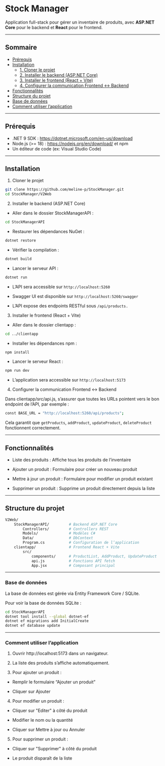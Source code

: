 # Stock Manager

Application full-stack pour gérer un inventaire de produits, avec **ASP.NET Core** pour le backend et **React** pour le frontend.

---

## Sommaire

- [Prérequis](#prérequis)
- [Installation](#installation)
  - [1. Cloner le projet](#1-cloner-le-projet)
  - [2. Installer le backend (ASP.NET Core)](#2-installer-le-backend-aspnet-core)
  - [3. Installer le frontend (React + Vite)](#3-installer-le-frontend-react--vite)
  - [4. Configurer la communication Frontend ↔ Backend](#4-configurer-la-communication-frontend--backend)
- [Fonctionnalités](#fonctionnalités)
- [Structure du projet](#structure-du-projet)
- [Base de données](#base-de-données)
- [Comment utiliser l’application](#comment-utiliser-lapplication)

---

## Prérequis

- .NET 9 SDK : https://dotnet.microsoft.com/en-us/download
- Node.js (>= 18) : https://nodejs.org/en/download/
  et npm
- Un éditeur de code (ex: Visual Studio Code)

---

## Installation

1. Cloner le projet

```bash
git clone https://github.com/meline-p/StockManager.git
cd StockManager/V2Web
```

2. Installer le backend (ASP.NET Core)

- Aller dans le dossier StockManagerAPI :

```bash
cd StockManagerAPI
```

- Restaurer les dépendances NuGet :

```bash
dotnet restore
```

- Vérifier la compilation :

```bash
dotnet build
```

- Lancer le serveur API :

```bash
dotnet run
```

- L’API sera accessible sur `http://localhost:5260`

- Swagger UI est disponible sur `http://localhost:5260/swagger`

- L’API expose des endpoints RESTful sous `/api/products.`

3. Installer le frontend (React + Vite)

- Aller dans le dossier clientapp :

```bash
cd ../clientapp
```

- Installer les dépendances npm :

```bash
npm install
```

- Lancer le serveur React :

```bash
npm run dev
```

- L’application sera accessible sur `http://localhost:5173`

4. Configurer la communication Frontend ↔ Backend

Dans clientapp/src/api.js, s’assurer que toutes les URLs pointent vers le bon endpoint de l’API, par exemple :

```bash
const BASE_URL = "http://localhost:5260/api/products";
```

Cela garantit que `getProducts`, `addProduct`, `updateProduct`, `deleteProduct` fonctionnent correctement.

---

## Fonctionnalités

- Liste des produits : Affiche tous les produits de l’inventaire

- Ajouter un produit : Formulaire pour créer un nouveau produit

- Mettre à jour un produit : Formulaire pour modifier un produit existant

- Supprimer un produit : Supprime un produit directement depuis la liste

---

## Structure du projet

```bash
V2Web/
    StockManagerAPI/         # Backend ASP.NET Core
        Controllers/         # Controllers REST
        Models/              # Modèles C#
        Data/                # DbContext
        Program.cs           # Configuration de l’application
    clientapp/               # Frontend React + Vite
        src/
            components/      # ProductList, AddProduct, UpdateProduct
            api.js           # Fonctions API fetch
            App.jsx          # Composant principal
```

---

### Base de données

La base de données est gérée via Entity Framework Core / SQLite.

Pour voir la base de données SQLite :

```bash
cd StockManagerAPI
dotnet tool install --global dotnet-ef
dotnet ef migrations add InitialCreate
dotnet ef database update
```

---

### Comment utiliser l’application

1. Ouvrir http://localhost:5173 dans un navigateur.

2. La liste des produits s’affiche automatiquement.

3. Pour ajouter un produit :

- Remplir le formulaire “Ajouter un produit”

- Cliquer sur Ajouter

4. Pour modifier un produit :

- Cliquer sur "Editer" à côté du produit

- Modifier le nom ou la quantité

- Cliquer sur Mettre à jour ou Annuler

5. Pour supprimer un produit :

- Cliquer sur "Supprimer" à côté du produit

- Le produit disparaît de la liste
